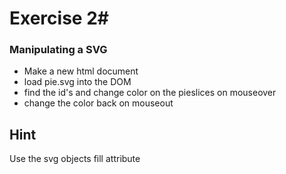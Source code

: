 # Exercise 2#
###  Manipulating a SVG
* Make a new html document
* load pie.svg into the DOM
* find the id's and change color on the pieslices on mouseover
* change the color back on mouseout

## Hint
Use the svg objects fill attribute

